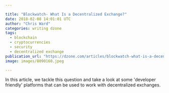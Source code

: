 ```yaml
---

title: "Blockwatch- What Is a Decentralized Exchange?"
date: 2018-02-08 14:01:01 UTC
author: "Chris Ward"
categories: writing dzone
tags:
  - blockchain
  - cryptocurrencies
  - security
  - decentralized exchange
publication_url: "https://dzone.com/articles/blockwatch-what-is-a-decentralized-exchange"
image: images/8090160.jpeg

---
```

In this article, we tackle this question and take a look at some 'developer friendly' platforms that can be used to work with decentralized exchanges.

